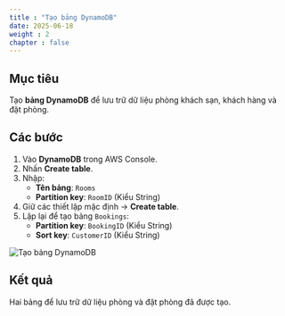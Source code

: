 ```yaml
---
title : "Tạo bảng DynamoDB"
date: 2025-06-18
weight : 2
chapter : false
---
```


## Mục tiêu

Tạo **bảng DynamoDB** để lưu trữ dữ liệu phòng khách sạn, khách hàng và đặt phòng.

## Các bước

1. Vào **DynamoDB** trong AWS Console.
2. Nhấn **Create table**.
3. Nhập:
   - **Tên bảng**: `Rooms`
   - **Partition key**: `RoomID` (Kiểu String)
4. Giữ các thiết lập mặc định → **Create table**.
5. Lặp lại để tạo bảng `Bookings`:
   - **Partition key**: `BookingID` (Kiểu String)
   - **Sort key**: `CustomerID` (Kiểu String)

![Tạo bảng DynamoDB](/images/3_2/1.png)

## Kết quả

Hai bảng để lưu trữ dữ liệu phòng và đặt phòng đã được tạo.
